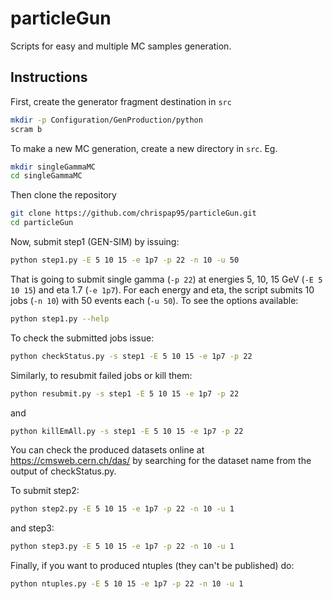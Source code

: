 # particleGun
Scripts for easy and multiple MC samples generation.

## Instructions
First, create the generator fragment destination in ```src```
```bash
mkdir -p Configuration/GenProduction/python
scram b
```
To make a new MC generation, create a new directory in ```src```. Eg.
```bash
mkdir singleGammaMC
cd singleGammaMC
```

Then clone the repository
```bash
git clone https://github.com/chrispap95/particleGun.git
cd particleGun
```

Now, submit step1 (GEN-SIM) by issuing:
```bash
python step1.py -E 5 10 15 -e 1p7 -p 22 -n 10 -u 50
```
That is going to submit single gamma (```-p 22```) at energies 5, 10, 15 GeV (```-E 5 10 15```) and eta 1.7 (```-e 1p7```). For each energy and eta, the script submits 10 jobs (```-n 10```) with 50 events each (```-u 50```). To see the options available:
```bash
python step1.py --help
```

To check the submitted jobs issue:
```bash
python checkStatus.py -s step1 -E 5 10 15 -e 1p7 -p 22
```

Similarly, to resubmit failed jobs or kill them:
```bash
python resubmit.py -s step1 -E 5 10 15 -e 1p7 -p 22
```
and
```bash
python killEmAll.py -s step1 -E 5 10 15 -e 1p7 -p 22
```

You can check the produced datasets online at https://cmsweb.cern.ch/das/ by searching for the dataset name from the output of checkStatus.py.

To submit step2:
```bash
python step2.py -E 5 10 15 -e 1p7 -p 22 -n 10 -u 1
```
and step3:
```bash
python step3.py -E 5 10 15 -e 1p7 -p 22 -n 10 -u 1
```

Finally, if you want to produced ntuples (they can't be published) do:
```bash
python ntuples.py -E 5 10 15 -e 1p7 -p 22 -n 10 -u 1
```
